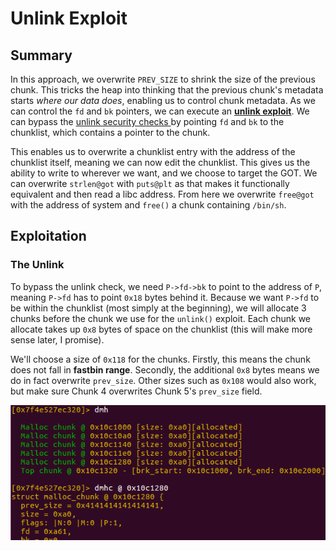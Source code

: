 # Unlink Exploit

## Summary

In this approach, we overwrite `PREV_SIZE` to shrink the size of the previous chunk. This tricks the heap into thinking that the previous chunk's metadata starts _where our data does_, enabling us to control chunk metadata. As we can control the `fd` and `bk` pointers, we can execute an [**unlink exploit**](https://ir0nstone.gitbook.io/notes/types/heap/unlink-exploit). We can bypass the [unlink security checks ](https://ir0nstone.gitbook.io/notes/types/heap/unlink-exploit#protections)by pointing `fd` and `bk` to the chunklist, which contains a pointer to the chunk.

This enables us to overwrite a chunklist entry with the address of the chunklist itself, meaning we can now edit the chunklist. This gives us the ability to write to wherever we want, and we choose to target the GOT. We can overwrite `strlen@got` with `puts@plt` as that makes it functionally equivalent and then read a libc address. From here we overwrite `free@got` with the address of system and `free()` a chunk containing `/bin/sh`.

## Exploitation

### The Unlink

To bypass the unlink check, we need `P->fd->bk` to point to the address of `P`, meaning `P->fd` has to point `0x18` bytes behind it. Because we want `P->fd` to be within the chunklist \(most simply at the beginning\), we will allocate 3 chunks before the chunk we use for the `unlink()` exploit. Each chunk we allocate takes up `0x8` bytes of space on the chunklist \(this will make more sense later, I promise\).

We'll choose a size of `0x118` for the chunks. Firstly, this means the chunk does not fall in **fastbin range**. Secondly, the additional `0x8` bytes means we do in fact overwrite `prev_size`. Other sizes such as `0x108` would also work, but make sure Chunk 4 overwrites Chunk 5's `prev_size` field.

![PREV\_SIZE is overwritten](../../.gitbook/assets/image%20%2813%29.png)



